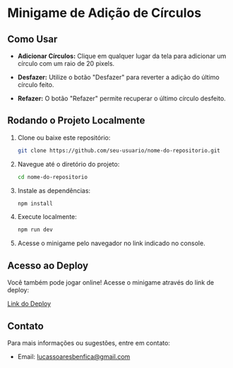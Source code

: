 # Minigame de Adição de Círculos

## Como Usar

- **Adicionar Círculos:** Clique em qualquer lugar da tela para adicionar um círculo com um raio de 20 pixels.
  
- **Desfazer:** Utilize o botão "Desfazer" para reverter a adição do último círculo feito.

- **Refazer:** O botão "Refazer" permite recuperar o último círculo desfeito.

## Rodando o Projeto Localmente

1. Clone ou baixe este repositório:

    ```bash
    git clone https://github.com/seu-usuario/nome-do-repositorio.git
    ```

2. Navegue até o diretório do projeto:

    ```bash
    cd nome-do-repositorio
    ```

3. Instale as dependências:

    ```bash
    npm install
    ```

4. Execute localmente:

    ```bash
    npm run dev
    ```

5. Acesse o minigame pelo navegador no link indicado no console.

## Acesso ao Deploy

Você também pode jogar online! Acesse o minigame através do link de deploy:

[Link do Deploy](https://react-circles-app.vercel.app/)

## Contato

Para mais informações ou sugestões, entre em contato:

- Email: lucassoaresbenfica@gmail.com

